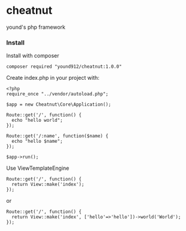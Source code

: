 # cheatnut
yound's php framework

### Install

Install with composer

    composer required "yound912/cheatnut:1.0.0"

Create index.php in your project with:

    <?php
    require_once "../vendor/autoload.php";

    $app = new Cheatnut\Core\Application();

    Route::get('/', function() {
      echo "hello world";
    });

    Route::get('/:name', function($name) {
      echo "hello $name";
    });

    $app->run();

Use ViewTemplateEngine

    Route::get('/', function() {
      return View::make('index');
    });

or

    Route::get('/', function() {
      return View::make('index', ['hello'=>'hello'])->world('World');
    });
